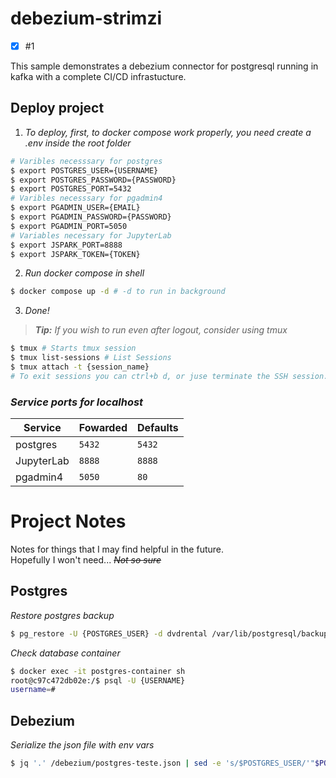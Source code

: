 # debezium-strimzi

- [x] #1

This sample demonstrates a debezium connector for postgresql running in kafka with a complete CI/CD infrastucture.  

## Deploy project
1. *To deploy, first, to docker compose work properly, you need create a .env inside the root folder*
```bash
# Varibles necesssary for postgres
$ export POSTGRES_USER={USERNAME}
$ export POSTGRES_PASSWORD={PASSWORD}
$ export POSTGRES_PORT=5432
# Varibles necesssary for pgadmin4
$ export PGADMIN_USER={EMAIL}
$ export PGADMIN_PASSWORD={PASSWORD}
$ export PGADMIN_PORT=5050
# Variables necessary for JupyterLab
$ export JSPARK_PORT=8888
$ export JSPARK_TOKEN={TOKEN}
```
2. *Run docker compose in shell*
```bash
$ docker compose up -d # -d to run in background
```
3. *Done!*  
> ***Tip:*** *If you wish to run even after logout, consider using tmux*
```bash
$ tmux # Starts tmux session
$ tmux list-sessions # List Sessions
$ tmux attach -t {session_name}
# To exit sessions you can ctrl+b d, or juse terminate the SSH session.
```  
### *Service ports for localhost*
| Service    | Fowarded   | Defaults   |   
|------------|------------|------------|
| postgres   | `5432`     | `5432`     |
| JupyterLab | `8888`     | `8888`     |
| pgadmin4   | `5050`     | `80`       |  
# Project Notes
Notes for things that I may find helpful in the future.  
Hopefully I won't need... *~~Not so sure~~*
## Postgres
*Restore postgres backup*
```bash
$ pg_restore -U {POSTGRES_USER} -d dvdrental /var/lib/postgresql/backups/dvdrental.tar
```
*Check database container*
```bash
$ docker exec -it postgres-container sh
root@c97c472db02e:/$ psql -U {USERNAME}
username=#
```
## Debezium
*Serialize the json file with env vars*
```bash
$ jq '.' /debezium/postgres-teste.json | sed -e 's/$POSTGRES_USER/'"$POSTGRES_USER"'/g' -e 's/$POSTGRES_PASSWORD/'"$POSTGRES_PASSWORD"'/g'
```
